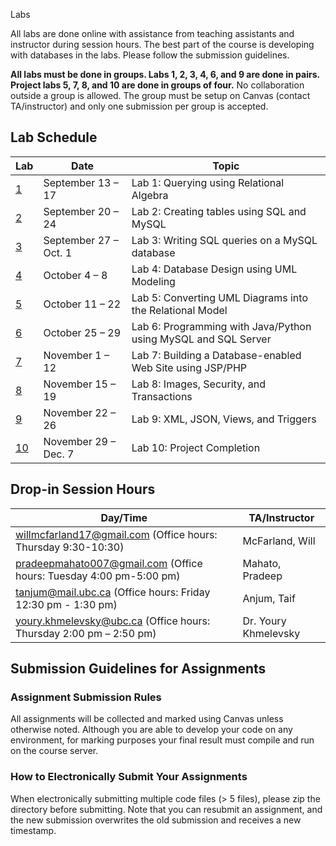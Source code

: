  Labs

All labs are done online with assistance from teaching assistants and instructor during session hours. The best part of the course is developing with databases in the labs. Please follow the submission guidelines.

**All labs must be done in groups. Labs 1, 2, 3, 4, 6, and 9 are done in pairs. Project labs 5, 7, 8, and 10 are done in groups of four.** No collaboration outside a group is allowed. The group must be setup on Canvas (contact TA/instructor) and only one submission per group is accepted.

## Lab Schedule
|  Lab  |  Date  |  Topic  |
|----|------|-------|
| [1](lab1) | September 13 – 17 | Lab 1: Querying using Relational Algebra |
| [2](lab2) | September 20 – 24 | Lab 2: Creating tables using SQL and MySQL |
| [3](lab3) | September 27 – Oct. 1 | Lab 3: Writing SQL queries on a MySQL database |
| [4](lab4) | October 4 – 8 | Lab 4: Database Design using UML Modeling |
| [5](lab5) | October 11 – 22 | Lab 5: Converting UML Diagrams into the Relational Model |
| [6](lab6) | October 25 – 29 | Lab 6: Programming with Java/Python using MySQL and SQL Server |
| [7](lab7) | November 1 – 12 | Lab 7: Building a Database-enabled Web Site using JSP/PHP |
| [8](lab8) | November 15 – 19 | Lab 8: Images, Security, and Transactions |
| [9](lab9) | November 22 – 26 | Lab 9: XML, JSON, Views, and Triggers |
| [10](lab10) | November 29 – Dec. 7 | Lab 10: Project Completion |

## Drop-in Session Hours
| Day/Time |  TA/Instructor |
|----------|----------------|
| willmcfarland17@gmail.com (Office hours:  Thursday 9:30-10:30) | McFarland, Will  |
| pradeepmahato007@gmail.com (Office hours:  Tuesday 4:00 pm-5:00 pm) | Mahato, Pradeep   |
|  tanjum@mail.ubc.ca (Office hours:  Friday 12:30 pm - 1:30 pm) | Anjum, Taif |
| youry.khmelevsky@ubc.ca (Office hours: Thursday 2:00 pm – 2:50 pm) | Dr. Youry Khmelevsky |

## Submission Guidelines for Assignments

### Assignment Submission Rules
All assignments will be collected and marked using Canvas unless otherwise noted.
Although you are able to develop your code on any environment, for marking purposes your final result must compile and run on the course server.

### How to Electronically Submit Your Assignments
When electronically submitting multiple code files (> 5 files), please zip the directory before submitting.
Note that you can resubmit an assignment, and the new submission overwrites the old submission and receives a new timestamp.
